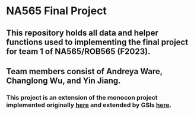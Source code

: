 # NA565 Final Project
## This repository holds all data and helper functions used to implementing the final project for team 1 of NA565/ROB565 (F2023). 
## Team members consist of Andreya Ware, Changlong Wu, and Yin Jiang. 
### This project is an extension of the monocon project implemented originally [here](https://github.com/2gunsu/monocon-pytorch) and extended by GSIs [here](https://github.com/minghanz/monocon_na565).
